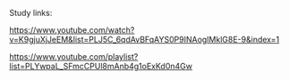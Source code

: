 Study links:

https://www.youtube.com/watch?v=K9gjuXjJeEM&list=PLJ5C_6qdAvBFqAYS0P9INAogIMklG8E-9&index=1

https://www.youtube.com/playlist?list=PLYwpaL_SFmcCPUl8mAnb4g1oExKd0n4Gw


